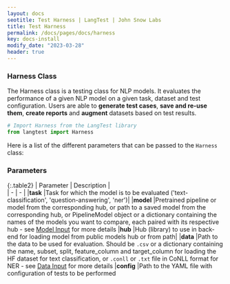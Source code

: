 ```yaml
---
layout: docs
seotitle: Test Harness | LangTest | John Snow Labs
title: Test Harness
permalink: /docs/pages/docs/harness
key: docs-install
modify_date: "2023-03-28"
header: true
---
```


<div class="main-docs" markdown="1"><div class="h3-box" markdown="1">

### Harness Class

The Harness class is a testing class for NLP models. It evaluates the performance of a given NLP model on a given task, dataset and test configuration. Users are able to **generate test cases**, **save and re-use them**, **create reports** and **augment** datasets based on test results.

```python
# Import Harness from the LangTest library
from langtest import Harness
```

Here is a list of the different parameters that can be passed to the `Harness` class:

</div><div class="h3-box" markdown="1">

### Parameters
 

{:.table2}
| Parameter   | Description |  
| - | - | 
|**task**     |Task for which the model is to be evaluated ('text-classification', 'question-answering', 'ner')|
|**model**    |Pretrained pipeline or model from the corresponding hub, or path to a saved model from the corresponding hub, or PipelineModel object or a dictionary containing the names of the models you want to compare, each paired with its respective hub - see [Model Input](https://langtest.org/docs/pages/docs/model_input) for more details
|**hub**      |Hub (library) to use in back-end for loading model from public models hub or from path|
|**data**     |Path to the data to be used for evaluation. Should be `.csv` or a dictionary containing the name, subset, split, feature_column and target_column for loading the HF dataset for text classification, or `.conll` or `.txt` file in CoNLL format for NER - see [Data Input](https://langtest.org/docs/pages/docs/data_input) for more details
|**config**   |Path to the YAML file with configuration of tests to be performed

</div></div>